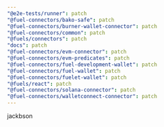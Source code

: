 ```yaml
---
"@e2e-tests/runner": patch
"@fuel-connectors/bako-safe": patch
"@fuel-connectors/burner-wallet-connector": patch
"@fuel-connectors/common": patch
"@fuels/connectors": patch
"docs": patch
"@fuel-connectors/evm-connector": patch
"@fuel-connectors/evm-predicates": patch
"@fuel-connectors/fuel-development-wallet": patch
"@fuel-connectors/fuel-wallet": patch
"@fuel-connectors/fuelet-wallet": patch
"@fuels/react": patch
"@fuel-connectors/solana-connector": patch
"@fuel-connectors/walletconnect-connector": patch
---
```


jackbson
